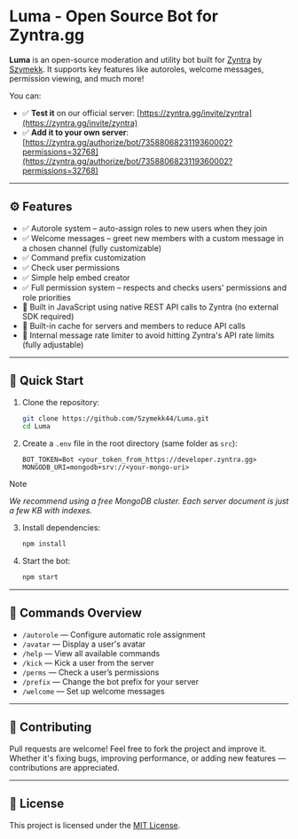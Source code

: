 # Luma - Open Source Bot for Zyntra.gg

**Luma** is an open-source moderation and utility bot built for [Zyntra](https://zyntra.gg) by [Szymekk](https://youtube.com/szymekk).
It supports key features like autoroles, welcome messages, permission viewing, and much more!

You can:

-   ✅ **Test it** on our official server: [https://zyntra.gg/invite/zyntra](https://zyntra.gg/invite/zyntra)
-   ✅ **Add it to your own server**:
    [https://zyntra.gg/authorize/bot/7358806823119360002?permissions=32768](https://zyntra.gg/authorize/bot/7358806823119360002?permissions=32768)

---

## ⚙️ Features

-   ✅ Autorole system – auto-assign roles to new users when they join
-   ✅ Welcome messages – greet new members with a custom message in a chosen channel (fully customizable)
-   ✅ Command prefix customization
-   ✅ Check user permissions
-   ✅ Simple help embed creator
-   ✅ Full permission system – respects and checks users' permissions and role priorities
-   🔌 Built in JavaScript using native REST API calls to Zyntra (no external SDK required)
-   🧠 Built-in cache for servers and members to reduce API calls
-   🚦 Internal message rate limiter to avoid hitting Zyntra's API rate limits (fully adjustable)

---

## 🧪 Quick Start

1. Clone the repository:

    ```bash
    git clone https://github.com/Szymekk44/Luma.git
    cd Luma
    ```

2. Create a `.env` file in the root directory (same folder as `src`):

    ```
    BOT_TOKEN=Bot <your_token_from_https://developer.zyntra.gg>
    MONGODB_URI=mongodb+srv://<your-mongo-uri>
    ```

 > [!NOTE] 
 > *We recommend using a free MongoDB cluster. Each server document is just a few KB with indexes.*

3. Install dependencies:

    ```bash
    npm install
    ```

4. Start the bot:

    ```bash
    npm start
    ```

---

## 🧵 Commands Overview

-   `/autorole` — Configure automatic role assignment
-   `/avatar` — Display a user's avatar
-   `/help` — View all available commands
-   `/kick` — Kick a user from the server
-   `/perms` — Check a user’s permissions
-   `/prefix` — Change the bot prefix for your server
-   `/welcome` — Set up welcome messages

---

## 🤝 Contributing

Pull requests are welcome! Feel free to fork the project and improve it.
Whether it's fixing bugs, improving performance, or adding new features — contributions are appreciated.

---

## 📝 License

This project is licensed under the [MIT License](LICENSE).
